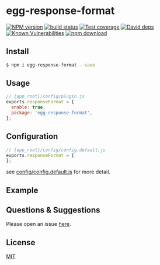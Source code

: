 # egg-response-format

[![NPM version][npm-image]][npm-url]
[![build status][travis-image]][travis-url]
[![Test coverage][codecov-image]][codecov-url]
[![David deps][david-image]][david-url]
[![Known Vulnerabilities][snyk-image]][snyk-url]
[![npm download][download-image]][download-url]

[npm-image]: https://img.shields.io/npm/v/egg-response-format.svg?style=flat-square
[npm-url]: https://npmjs.org/package/egg-response-format
[travis-image]: https://img.shields.io/travis/eggjs/egg-response-format.svg?style=flat-square
[travis-url]: https://travis-ci.org/eggjs/egg-response-format
[codecov-image]: https://img.shields.io/codecov/c/github/eggjs/egg-response-format.svg?style=flat-square
[codecov-url]: https://codecov.io/github/eggjs/egg-response-format?branch=master
[david-image]: https://img.shields.io/david/eggjs/egg-response-format.svg?style=flat-square
[david-url]: https://david-dm.org/eggjs/egg-response-format
[snyk-image]: https://snyk.io/test/npm/egg-response-format/badge.svg?style=flat-square
[snyk-url]: https://snyk.io/test/npm/egg-response-format
[download-image]: https://img.shields.io/npm/dm/egg-response-format.svg?style=flat-square
[download-url]: https://npmjs.org/package/egg-response-format

<!--
Description here.
-->

## Install

```bash
$ npm i egg-response-format --save
```

## Usage

```js
// {app_root}/config/plugin.js
exports.responseFormat = {
  enable: true,
  package: 'egg-response-format',
};
```

## Configuration

```js
// {app_root}/config/config.default.js
exports.responseFormat = {
};
```

see [config/config.default.js](config/config.default.js) for more detail.

## Example

<!-- example here -->

## Questions & Suggestions

Please open an issue [here](https://github.com/eggjs/egg/issues).

## License

[MIT](LICENSE)
